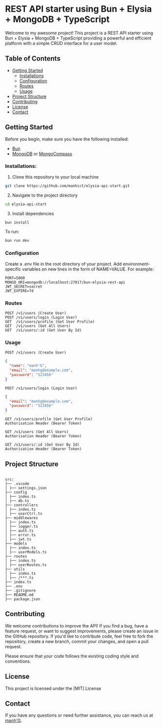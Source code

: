 # REST API starter using Bun + Elysia + MongoDB + TypeScript

Welcome to my awesome project! This project is a REST API starter using Bun + Elysia + MongoDB + TypeScript providing a powerful and efficient platform with a simple CRUD interface for a user model.

## Table of Contents

- [Getting Started](#getting-started)
  - [Installations](#installations)
  - [Configuration](#configuration)
  - [Routes](#routes)
  - [Usage](#usage)
- [Project Structure](#project-structure)
- [Contributing](#contributing)
- [License](#license)
- [Contact](#contact)

## Getting Started

Before you begin, make sure you have the following installed:

- [Bun](https://bun.sh)
- [MongoDB](https://mongodb.com) or [MongoCompass](https://mongodb.com/products/compass)

### Installations:

1. Clone this repository to your local machine

```bash
git clone https://github.com/manhict/elysia-api-start.git
```

2. Navigate to the project directory

```bash
cd elysia-api-start
```

3. Install dependencies

```bash
bun install
```

To run:

```bash
bun run dev
```

### Configuration

Create a .env file in the root directory of your project. Add environment-specific variables on new lines in the form of NAME=VALUE. For example:

```
PORT=5000
MONGO_URI=mongodb://localhost:27017/bun-elysia-rest-api
JWT_SECRET=secret
JWT_EXPIRE=7d
```

### Routes

```
POST /v1/users (Create User)
POST /v1/users/login (Login User)
GET  /v1/users/profile (Get User Profile)
GET  /v1/users (Get All Users)
GET  /v1/users/:id (Get User By Id)
```

### Usage

```
POST /v1/users (Create User)
```

```json
{
  "name": "manh'G",
  "email": "manhg@example.com",
  "password": "123456"
}
```

```
POST /v1/users/login (Login User)
```

```json
{
  "email": "manhg@example.com",
  "password": "123456"
}
```

```
GET /v1/users/profile (Get User Profile)
Authorisation Header (Bearer Token)
```

```
GET /v1/users (Get All Users)
Authorisation Header (Bearer Token)
```

```
GET /v1/users/:id (Get User By Id)
Authorisation Header (Bearer Token)
```

## Project Structure

```

src:
├── .vscode
│ ├── settings.json
├── config
│ ├── index.ts
│ ├── db.ts
├── controllers
│ ├── index.ts
│ ├── userCtrl.ts
├── middlewares
│ ├── index.ts
│ ├── logger.ts
│ ├── auth.ts
│ ├── error.ts
│ ├── jwt.ts
├── models
│ ├── index.ts
│ ├── userModels.ts
├── routes
│ ├── index.ts
│ ├── userRoutes.ts
├── utils
│ ├── index.ts
│ ├── /***.ts
├── index.ts
├── .env
├── .gitignore
├── README.md
├── package.json

```

## Contributing

We welcome contributions to improve the API! If you find a bug, have a feature request, or want to suggest improvements, please create an issue in the GitHub repository. If you'd like to contribute code, feel free to fork the repository, create a new branch, commit your changes, and open a pull request.

Please ensure that your code follows the existing coding style and conventions.

## License

This project is licensed under the [MIT] License

## Contact

If you have any questions or need further assistance, you can reach us at [manh'G](https://t.me/manhict).
